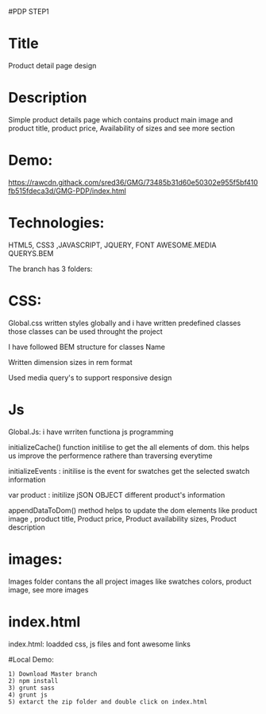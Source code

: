 #PDP STEP1

# Title
  Product detail page design

# Description
 Simple product details page which contains product main image and product title, product price, Availability of sizes and see more section

# Demo:
  https://rawcdn.githack.com/sred36/GMG/73485b31d60e50302e955f5bf410fb515fdeca3d/GMG-PDP/index.html
  
# Technologies: 

  HTML5, CSS3 ,JAVASCRIPT, JQUERY, FONT AWESOME.MEDIA QUERYS.BEM

The branch has 3 folders:

# CSS:
  Global.css  written styles globally and i have written predefined classes those classes can be used throught the project

  I have followed BEM structure for classes Name 

  Written dimension sizes in rem format

  Used media query's to support responsive design

# Js

  Global.Js: i have wrriten functiona js programming

  initializeCache() function initilise to get the all elements of dom. this helps us improve the performence rathere than traversing everytime

  initializeEvents : initilise is the event for swatches get the selected swatch information 

  var product : initilize jSON OBJECT different product's information

   appendDataToDom() method helps to update the dom elements like product image , product title, Product price, Product availability sizes, Product description


# images:

  Images folder contans the all project images like swatches colors, product image, see more images

# index.html
  
  index.html: loadded css, js files and font awesome links

#Local Demo: 
    
    1) Download Master branch
    2) npm install
    3) grunt sass
    4) grunt js
    5) extarct the zip folder and double click on index.html
